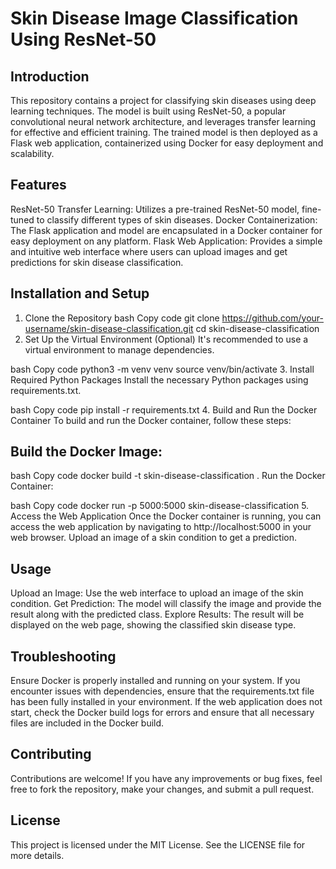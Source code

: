 # Skin Disease Image Classification Using ResNet-50

## Introduction
This repository contains a project for classifying skin diseases using deep learning techniques. The model is built using ResNet-50, a popular convolutional neural network architecture, and leverages transfer learning for effective and efficient training. The trained model is then deployed as a Flask web application, containerized using Docker for easy deployment and scalability.

## Features
ResNet-50 Transfer Learning: Utilizes a pre-trained ResNet-50 model, fine-tuned to classify different types of skin diseases.
Docker Containerization: The Flask application and model are encapsulated in a Docker container for easy deployment on any platform.
Flask Web Application: Provides a simple and intuitive web interface where users can upload images and get predictions for skin disease classification.

## Installation and Setup
1. Clone the Repository
bash
Copy code
git clone https://github.com/your-username/skin-disease-classification.git
cd skin-disease-classification
2. Set Up the Virtual Environment (Optional)
It's recommended to use a virtual environment to manage dependencies.

bash
Copy code
python3 -m venv venv
source venv/bin/activate
3. Install Required Python Packages
Install the necessary Python packages using requirements.txt.

bash
Copy code
pip install -r requirements.txt
4. Build and Run the Docker Container
To build and run the Docker container, follow these steps:

## Build the Docker Image:

bash
Copy code
docker build -t skin-disease-classification .
Run the Docker Container:

bash
Copy code
docker run -p 5000:5000 skin-disease-classification
5. Access the Web Application
Once the Docker container is running, you can access the web application by navigating to http://localhost:5000 in your web browser. Upload an image of a skin condition to get a prediction.

## Usage
Upload an Image: Use the web interface to upload an image of the skin condition.
Get Prediction: The model will classify the image and provide the result along with the predicted class.
Explore Results: The result will be displayed on the web page, showing the classified skin disease type.
## Troubleshooting
Ensure Docker is properly installed and running on your system.
If you encounter issues with dependencies, ensure that the requirements.txt file has been fully installed in your environment.
If the web application does not start, check the Docker build logs for errors and ensure that all necessary files are included in the Docker build.
## Contributing
Contributions are welcome! If you have any improvements or bug fixes, feel free to fork the repository, make your changes, and submit a pull request.

## License
This project is licensed under the MIT License. See the LICENSE file for more details.
